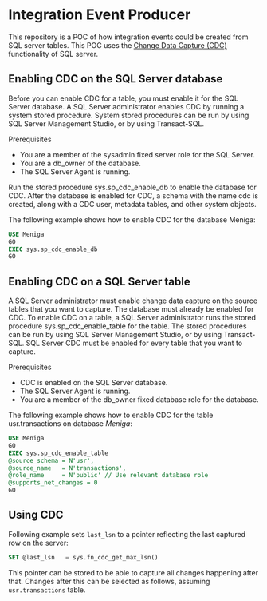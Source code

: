 # Integration Event Producer
This repository is a POC of how integration events could be created from SQL server tables.
This POC uses the [Change Data Capture (CDC)](https://docs.microsoft.com/en-us/sql/relational-databases/track-changes/about-change-data-capture-sql-server?view=sql-server-ver15)
functionality of SQL server.

## Enabling CDC on the SQL Server database
Before you can enable CDC for a table, you must enable it for the SQL Server database. A SQL Server administrator enables CDC by running a system stored procedure. 
System stored procedures can be run by using SQL Server Management Studio, or by using Transact-SQL.

Prerequisites
* You are a member of the sysadmin fixed server role for the SQL Server.
* You are a db_owner of the database.
* The SQL Server Agent is running.

Run the stored procedure sys.sp_cdc_enable_db to enable the database for CDC. After the database is enabled for CDC, a schema with the name cdc is created, along with a CDC user, metadata tables, and other system objects.

The following example shows how to enable CDC for the database Meniga:
```sql
USE Meniga
GO
EXEC sys.sp_cdc_enable_db
GO
```

## Enabling CDC on a SQL Server table
A SQL Server administrator must enable change data capture on the source tables that you want to capture. The database must already be enabled for CDC. To enable CDC on a table, 
a SQL Server administrator runs the stored procedure sys.sp_cdc_enable_table for the table. The stored procedures can be run by using SQL Server Management Studio, or by using Transact-SQL.
SQL Server CDC must be enabled for every table that you want to capture.

Prerequisites
* CDC is enabled on the SQL Server database.
* The SQL Server Agent is running.
* You are a member of the db_owner fixed database role for the database.

The following example shows how to enable CDC for the table usr.transactions on database *Meniga*:

```SQL
USE Meniga
GO
EXEC sys.sp_cdc_enable_table
@source_schema = N'usr',
@source_name   = N'transactions', 
@role_name     = N'public' // Use relevant database role
@supports_net_changes = 0
GO
```

## Using CDC
Following example sets `last_lsn` to a pointer reflecting the last captured row on the server:
```SQL
SET @last_lsn   = sys.fn_cdc_get_max_lsn()
```

This pointer can be stored to be able to capture all changes happening after that. Changes after this can be selected as follows, assuming `usr.transactions` table.